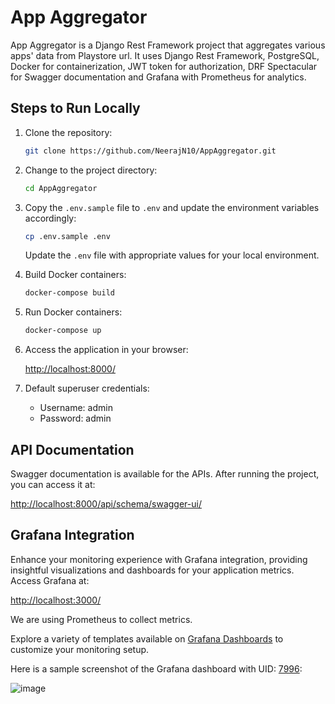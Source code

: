 # App Aggregator

App Aggregator is a Django Rest Framework project that aggregates various apps' data from Playstore url. It uses Django Rest Framework, PostgreSQL, Docker for containerization, JWT token for authorization, DRF Spectacular for Swagger documentation and Grafana with Prometheus for analytics.

## Steps to Run Locally

1. Clone the repository:

    ```bash
    git clone https://github.com/NeerajN10/AppAggregator.git
    ```

2. Change to the project directory:

    ```bash
    cd AppAggregator
    ```

3. Copy the `.env.sample` file to `.env` and update the environment variables accordingly:

    ```bash
    cp .env.sample .env
    ```

    Update the `.env` file with appropriate values for your local environment.

4. Build Docker containers:

    ```bash
    docker-compose build
    ```

5. Run Docker containers:

    ```bash
    docker-compose up
    ```

6. Access the application in your browser:

    [http://localhost:8000/](http://localhost:8000/)

7. Default superuser credentials:

    - Username: admin
    - Password: admin

## API Documentation

Swagger documentation is available for the APIs. After running the project, you can access it at:

[http://localhost:8000/api/schema/swagger-ui/](http://localhost:8000/api/schema/swagger-ui/)


## Grafana Integration

Enhance your monitoring experience with Grafana integration, providing insightful visualizations and dashboards for your application metrics. Access Grafana at:

[http://localhost:3000/](http://localhost:3000/)

We are using Prometheus to collect metrics.

Explore a variety of templates available on [Grafana Dashboards](https://grafana.com/grafana/dashboards/) to customize your monitoring setup.

Here is a sample screenshot of the Grafana dashboard with UID: [7996](https://grafana.com/grafana/dashboards/7996-django-prometheus/):

![image](https://github.com/NeerajN10/AppAggregator/assets/22143118/521115e9-7d96-44c4-b52c-3a08c171c32b)
